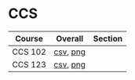# CCS

| Course | Overall | Section |
| ------ | ------- | ------- |
| CCS 102 | [csv](https://github.com/UCSD-Historical-Enrollment-Data/2025Winter/blob/main/overall/CCS%20102.csv), [png](https://raw.githubusercontent.com/UCSD-Historical-Enrollment-Data/2025Winter/main/plot_overall/CCS%20102.png) |  |
| CCS 123 | [csv](https://github.com/UCSD-Historical-Enrollment-Data/2025Winter/blob/main/overall/CCS%20123.csv), [png](https://raw.githubusercontent.com/UCSD-Historical-Enrollment-Data/2025Winter/main/plot_overall/CCS%20123.png) |  |
